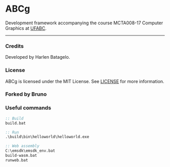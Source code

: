 ABCg
======
Development framework accompanying the course MCTA008-17 Computer Graphics at [UFABC](https://www.ufabc.edu.br/).

----
### Credits
Developed by Harlen Batagelo.
### License
ABCg is licensed under the MIT License. See [LICENSE](https://github.com/hbatagelo/abcg/blob/main/LICENSE) for more information.
### Forked by Bruno
### Useful commands
```bat
:: Build
build.bat

:: Run
.\build\bin\helloworld\helloworld.exe

:: Web assembly
C:\emsdk\emsdk_env.bat
build-wasm.bat
runweb.bat
```